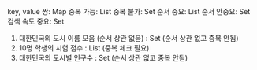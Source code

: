 key, value 쌍: Map
중복 가능: List
중복 불가: Set
순서 중요: List
순서 안중요: Set
검색 속도 중요: Set

1) 대한민국의 도시 이름 모음 (순서 상관 없음) : Set (순서 상관 없고 중복 안됨)
2) 10명 학생의 시험 점수 : List (중복 체크 필요)
3) 대한민국의 도시별 인구수 : Set (순서 상관 없고 중복 안됨)